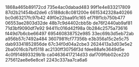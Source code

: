1868a465b89172cd
735e4ac0dabad483
99f1e4e833217809
87d2b21454bd2de6
c5188dc8c081200e
6615342328a40266
bc0d63217fc97b42
49f0e22baa91c165
ef7f8f1cb750b477
06553ae2803d32de
48b7c9d4402cbb5b
de76f2440ab9af81
71d3bf9090df7e92
94411c016d42f98a
0b284c2575a73616
f449d7b6cbe66497
695460838752e985
33ec69b3d5eb72ab
a956b57c7492a484
3607981fcf77356b
e3b356a15c2e5c75
dab93341852856de
67c34f0d04a2cbe3
2624413a3d03e5e2
2ba0016cb7bf5118
ac2130ff30756f3d
fdee88afe3649d5e
4c0f914893329b1b
ca04636417214d33
daf709fbb02ce220
275612ae8e6e8ce1
2243c337aa7ca6a6
